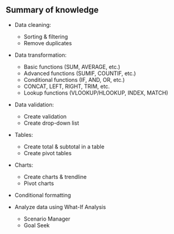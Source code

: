 ## Summary of knowledge
- Data cleaning:
  + Sorting & filtering
  + Remove duplicates
    
- Data transformation:
  + Basic functions (SUM, AVERAGE, etc.)
  + Advanced functions (SUMIF, COUNTIF, etc.)
  + Conditional functions (IF, AND, OR, etc.)
  + CONCAT, LEFT, RIGHT, TRIM, etc.
  + Lookup functions (VLOOKUP/HLOOKUP, INDEX, MATCH)
    
- Data validation:
  + Create validation
  + Create drop-down list
  
- Tables:
  + Create total & subtotal in a table
  + Create pivot tables
    
- Charts:
  + Create charts & trendline
  + Pivot charts
    
- Conditional formatting
  
- Analyze data using What-If Analysis
  + Scenario Manager
  + Goal Seek
